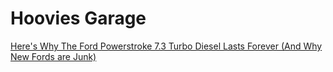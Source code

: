 # Hoovies Garage
[Here's Why The Ford Powerstroke 7.3 Turbo Diesel Lasts Forever (And Why New Fords are Junk)](https://youtu.be/PE6AAUJytSo)
